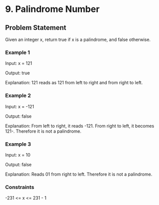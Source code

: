 # 9. Palindrome Number

## Problem Statement

Given an integer x, return true if x is a palindrome, and false otherwise.

### Example 1

Input: x = 121

Output: true

Explanation: 121 reads as 121 from left to right and from right to left.

### Example 2

Input: x = -121

Output: false

Explanation: From left to right, it reads -121. From right to left, it becomes 121-. Therefore it is not a palindrome.

### Example 3

Input: x = 10

Output: false

Explanation: Reads 01 from right to left. Therefore it is not a palindrome.
 
### Constraints

-231 <= x <= 231 - 1